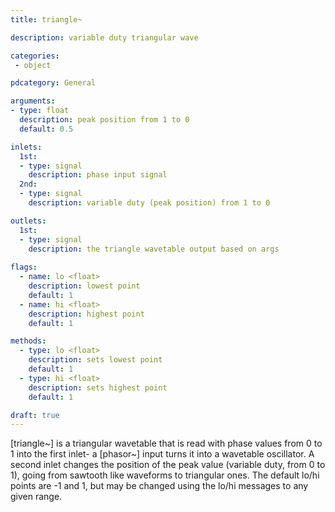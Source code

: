 ```yaml
---
title: triangle~

description: variable duty triangular wave

categories:
 - object

pdcategory: General

arguments:
- type: float
  description: peak position from 1 to 0
  default: 0.5

inlets:
  1st:
  - type: signal
    description: phase input signal
  2nd:
  - type: signal
    description: variable duty (peak position) from 1 to 0

outlets:
  1st:
  - type: signal
    description: the triangle wavetable output based on args
  
flags:
  - name: lo <float>
    description: lowest point
    default: 1
  - name: hi <float>
    description: highest point
    default: 1

methods:
  - type: lo <float>
    description: sets lowest point
    default: 1
  - type: hi <float>
    description: sets highest point
    default: 1

draft: true
---
```


[triangle~] is a triangular wavetable that is read with phase values from 0 to 1 into the first inlet- a [phasor~] input turns it into a wavetable oscillator.
A second inlet changes the position of the peak value (variable duty, from 0 to 1), going from sawtooth like waveforms to triangular ones.
The default lo/hi points are -1 and 1, but may be changed using the lo/hi messages to any given range.